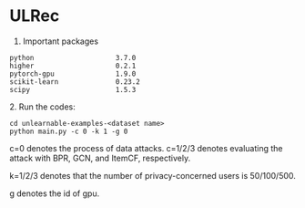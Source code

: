 # ULRec

1.  Important packages

<!---->

    python                    3.7.0
    higher                    0.2.1              
    pytorch-gpu               1.9.0   
    scikit-learn              0.23.2
    scipy                     1.5.3

&#x20;2\. Run the codes:&#x20;

    cd unlearnable-examples-<dataset name>
    python main.py -c 0 -k 1 -g 0

c\=0 denotes the process of data attacks. c\=1/2/3 denotes evaluating the attack with BPR, GCN, and ItemCF, respectively.&#x20;

k\=1/2/3 denotes that the number of privacy-concerned users is 50/100/500.&#x20;

g denotes the id of gpu.&#x20;
